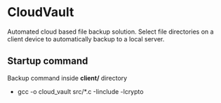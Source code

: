 # CloudVault

Automated cloud based file backup solution. Select file directories on a client device to automatically backup to a local server.   

## Startup command 
Backup command inside **client/** directory
- gcc -o cloud_vault src/*.c -Iinclude -lcrypto

